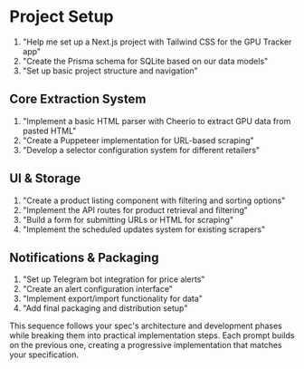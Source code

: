 # Project Setup

1. "Help me set up a Next.js project with Tailwind CSS for the GPU Tracker app"
2. "Create the Prisma schema for SQLite based on our data models"
3. "Set up basic project structure and navigation"

## Core Extraction System

1. "Implement a basic HTML parser with Cheerio to extract GPU data from pasted HTML"
2. "Create a Puppeteer implementation for URL-based scraping"
3. "Develop a selector configuration system for different retailers"

## UI & Storage

1. "Create a product listing component with filtering and sorting options"
2. "Implement the API routes for product retrieval and filtering"
3. "Build a form for submitting URLs or HTML for scraping"
4. "Implement the scheduled updates system for existing scrapers"

## Notifications & Packaging

1. "Set up Telegram bot integration for price alerts"
2. "Create an alert configuration interface"
3. "Implement export/import functionality for data"
4. "Add final packaging and distribution setup"

This sequence follows your spec's architecture and development phases while breaking them into practical implementation steps. Each prompt builds on the previous one, creating a progressive implementation that matches your specification.